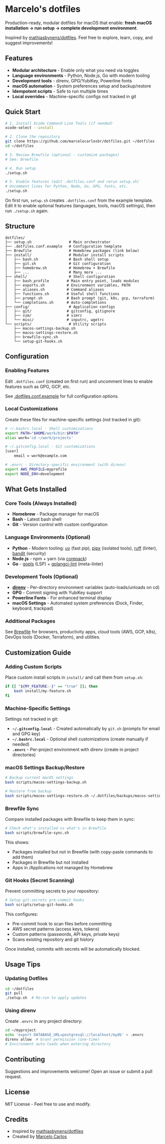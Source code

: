 # Marcelo's dotfiles

Production-ready, modular dotfiles for macOS that enable: **fresh macOS installation → run setup → complete development environment**.

Inspired by [mathiasbynens/dotfiles](https://github.com/mathiasbynens/dotfiles). Feel free to explore, learn, copy, and suggest improvements!

## Features

- **Modular architecture** - Enable only what you need via toggles
- **Language environments** - Python, Node.js, Go with modern tooling
- **Development tools** - direnv, GPG/YubiKey, Powerline fonts
- **macOS automation** - System preferences setup and backup/restore
- **Idempotent scripts** - Safe to run multiple times
- **Local overrides** - Machine-specific configs not tracked in git

## Quick Start

```bash
# 1. Install Xcode Command Line Tools (if needed)
xcode-select --install

# 2. Clone the repository
git clone https://github.com/marcelocarlosbr/dotfiles.git ~/dotfiles
cd ~/dotfiles

# 3. Review Brewfile (optional - customize packages)
# See: Brewfile

# 4. Run setup
./setup.sh

# 5. Enable features (edit .dotfiles.conf and rerun setup.sh)
# Uncomment lines for Python, Node, Go, GPG, fonts, etc.
./setup.sh
```

On first run, `setup.sh` creates `.dotfiles.conf` from the example template. Edit it to enable optional features (languages, tools, macOS settings), then run `./setup.sh` again.

## Structure

```text
dotfiles/
├── setup.sh                 # Main orchestrator
├── .dotfiles.conf.example   # Configuration template
├── Brewfile                 # Homebrew packages (link below)
├── install/                 # Modular install scripts
│   ├── bash.sh              # Bash shell setup
│   ├── git.sh               # Git configuration
│   ├── homebrew.sh          # Homebrew + Brewfile
│   ├── ...                  # Many more ...
├── shell/                   # Shell configuration
│   ├── bash_profile        # Main entry point, loads modules
│   ├── exports.sh          # Environment variables, PATH
│   ├── aliases.sh          # Command aliases
│   ├── functions.sh        # Useful shell functions
│   ├── prompt.sh           # Bash prompt (git, k8s, gcp, terraform)
│   └── completions.sh      # Auto-completions
├── config/                  # Application configs
│   ├── git/                # gitconfig, gitignore
│   ├── vim/                # vimrc
│   └── misc/               # inputrc, wgetrc
└── scripts/                 # Utility scripts
    ├── macos-settings-backup.sh
    ├── macos-settings-restore.sh
    ├── brewfile-sync.sh
    └── setup-git-hooks.sh
```

## Configuration

### Enabling Features

Edit `.dotfiles.conf` (created on first run) and uncomment lines to enable features such as GPG, GCP, etc.

See [.dotfiles.conf.example](.dotfiles.conf.example) for full configuration options.

### Local Customizations

Create these files for machine-specific settings (not tracked in git):

```bash
# ~/.bashrc.local - Shell customizations
export PATH="$HOME/work/bin:$PATH"
alias work='cd ~/work/projects'

# ~/.gitconfig.local - Git customizations
[user]
    email = work@example.com

# .envrc - Directory-specific environment (with direnv)
export AWS_PROFILE=myprofile
export NODE_ENV=development
```

## What Gets Installed

### Core Tools (Always Installed)

- **Homebrew** - Package manager for macOS
- **Bash** - Latest bash shell
- **Git** - Version control with custom configuration

### Language Environments (Optional)

- **Python** - Modern tooling: [uv](https://github.com/astral-sh/uv) (fast pip), [pipx](https://github.com/pypa/pipx) (isolated tools), [ruff](https://github.com/astral-sh/ruff) (linter), [bandit](https://github.com/PyCQA/bandit) (security)
- **Node.js** - npm + yarn (via [corepack](https://nodejs.org/api/corepack.html))
- **Go** - [gopls](https://pkg.go.dev/golang.org/x/tools/gopls) (LSP) + [golangci-lint](https://golangci-lint.run/) (meta-linter)

### Development Tools (Optional)

- **[direnv](https://direnv.net/)** - Per-directory environment variables (auto-loads/unloads on cd)
- **GPG** - Commit signing with YubiKey support
- **Powerline Fonts** - For enhanced terminal display
- **macOS Settings** - Automated system preferences (Dock, Finder, keyboard, trackpad)

### Additional Packages

See [Brewfile](./Brewfile) for browsers, productivity apps, cloud tools (AWS, GCP, k8s), DevOps tools (Docker, Terraform), and utilities.

## Customization Guide

### Adding Custom Scripts

Place custom install scripts in `install/` and call them from `setup.sh`:

```bash
if [[ "${MY_FEATURE:-}" == "true" ]]; then
    bash install/my-feature.sh
fi
```

### Machine-Specific Settings

Settings not tracked in git:

- **`~/.gitconfig.local`** - Created automatically by `git.sh` (prompts for email and GPG key)
- **`~/.bashrc.local`** - Optional shell customizations (create manually if needed)
- **`.envrc`** - Per-project environment with direnv (create in project directories)

### macOS Settings Backup/Restore

```bash
# Backup current macOS settings
bash scripts/macos-settings-backup.sh

# Restore from backup
bash scripts/macos-settings-restore.sh ~/.dotfiles/backups/macos-settings-YYYYMMDD.json
```

### Brewfile Sync

Compare installed packages with Brewfile to keep them in sync:

```bash
# Check what's installed vs what's in Brewfile
bash scripts/brewfile-sync.sh
```

This shows:

- Packages installed but not in Brewfile (with copy-paste commands to add them)
- Packages in Brewfile but not installed
- Apps in /Applications not managed by Homebrew

### Git Hooks (Secret Scanning)

Prevent committing secrets to your repository:

```bash
# Setup git-secrets pre-commit hooks
bash scripts/setup-git-hooks.sh
```

This configures:

- Pre-commit hook to scan files before committing
- AWS secret patterns (access keys, tokens)
- Custom patterns (passwords, API keys, private keys)
- Scans existing repository and git history

Once installed, commits with secrets will be automatically blocked.

## Usage Tips

### Updating Dotfiles

```bash
cd ~/dotfiles
git pull
./setup.sh  # Re-run to apply updates
```

### Using direnv

Create `.envrc` in any project directory:

```bash
cd ~/myproject
echo 'export DATABASE_URL=postgresql://localhost/mydb' > .envrc
direnv allow  # Grant permission (one-time)
# Environment auto-loads when entering directory
```

## Contributing

Suggestions and improvements welcome! Open an issue or submit a pull request.

## License

MIT License - Feel free to use and modify.

## Credits

- Inspired by [mathiasbynens/dotfiles](https://github.com/mathiasbynens/dotfiles)
- Created by [Marcelo Carlos](https://marcelocarlos.com)
